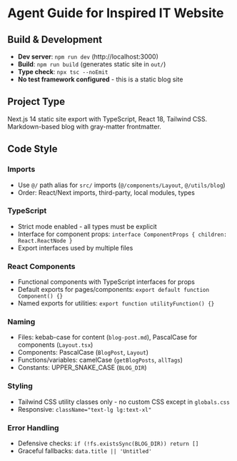# Agent Guide for Inspired IT Website

## Build & Development
- **Dev server**: `npm run dev` (http://localhost:3000)
- **Build**: `npm run build` (generates static site in `out/`)
- **Type check**: `npx tsc --noEmit`
- **No test framework configured** - this is a static blog site

## Project Type
Next.js 14 static site export with TypeScript, React 18, Tailwind CSS. Markdown-based blog with gray-matter frontmatter.

## Code Style

### Imports
- Use `@/` path alias for `src/` imports (`@/components/Layout`, `@/utils/blog`)
- Order: React/Next imports, third-party, local modules, types

### TypeScript
- Strict mode enabled - all types must be explicit
- Interface for component props: `interface ComponentProps { children: React.ReactNode }`
- Export interfaces used by multiple files

### React Components
- Functional components with TypeScript interfaces for props
- Default exports for pages/components: `export default function Component() {}`
- Named exports for utilities: `export function utilityFunction() {}`

### Naming
- Files: kebab-case for content (`blog-post.md`), PascalCase for components (`Layout.tsx`)
- Components: PascalCase (`BlogPost`, `Layout`)
- Functions/variables: camelCase (`getBlogPosts`, `allTags`)
- Constants: UPPER_SNAKE_CASE (`BLOG_DIR`)

### Styling
- Tailwind CSS utility classes only - no custom CSS except in `globals.css`
- Responsive: `className="text-lg lg:text-xl"`

### Error Handling
- Defensive checks: `if (!fs.existsSync(BLOG_DIR)) return []`
- Graceful fallbacks: `data.title || 'Untitled'`
